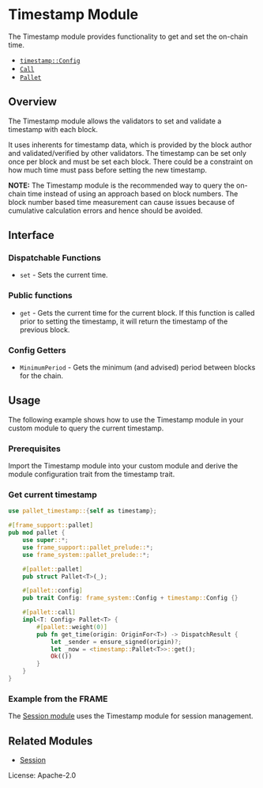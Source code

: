 # Timestamp Module

The Timestamp module provides functionality to get and set the on-chain time.

- [`timestamp::Config`](https://docs.rs/pallet-timestamp/latest/pallet_timestamp/pallet/trait.Config.html)
- [`Call`](https://docs.rs/pallet-timestamp/latest/pallet_timestamp/pallet/enum.Call.html)
- [`Pallet`](https://docs.rs/pallet-timestamp/latest/pallet_timestamp/pallet/struct.Pallet.html)

## Overview

The Timestamp module allows the validators to set and validate a timestamp with each block.

It uses inherents for timestamp data, which is provided by the block author and validated/verified
by other validators. The timestamp can be set only once per block and must be set each block.
There could be a constraint on how much time must pass before setting the new timestamp.

**NOTE:** The Timestamp module is the recommended way to query the on-chain time instead of using
an approach based on block numbers. The block number based time measurement can cause issues
because of cumulative calculation errors and hence should be avoided.

## Interface

### Dispatchable Functions

- `set` - Sets the current time.

### Public functions

- `get` - Gets the current time for the current block. If this function is called prior to
setting the timestamp, it will return the timestamp of the previous block.

### Config Getters

- `MinimumPeriod` - Gets the minimum (and advised) period between blocks for the chain.

## Usage

The following example shows how to use the Timestamp module in your custom module to query the current timestamp.

### Prerequisites

Import the Timestamp module into your custom module and derive the module configuration
trait from the timestamp trait.

### Get current timestamp

```rust
use pallet_timestamp::{self as timestamp};

#[frame_support::pallet]
pub mod pallet {
    use super::*;
    use frame_support::pallet_prelude::*;
    use frame_system::pallet_prelude::*;

    #[pallet::pallet]
    pub struct Pallet<T>(_);

    #[pallet::config]
    pub trait Config: frame_system::Config + timestamp::Config {}

    #[pallet::call]
    impl<T: Config> Pallet<T> {
        #[pallet::weight(0)]
        pub fn get_time(origin: OriginFor<T>) -> DispatchResult {
            let _sender = ensure_signed(origin)?;
            let _now = <timestamp::Pallet<T>>::get();
            Ok(())
        }
    }
}
```

### Example from the FRAME

The [Session module](https://github.com/paritytech/polkadot-sdk/blob/master/substrate/frame/session/src/lib.rs) uses
the Timestamp module for session management.

## Related Modules

- [Session](https://docs.rs/pallet-session/latest/pallet_session/)

License: Apache-2.0



